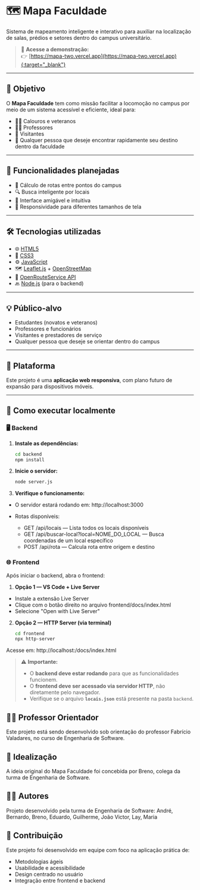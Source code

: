 # 🗺️ Mapa Faculdade

Sistema de mapeamento inteligente e interativo para auxiliar na localização de salas, prédios e setores dentro do campus universitário.

> 🔗 **Acesse a demonstração:**  
> 👉 [https://mapa-two.vercel.app](https://mapa-two.vercel.app){:target="_blank"}

---

## 🎯 Objetivo

O **Mapa Faculdade** tem como missão facilitar a locomoção no campus por meio de um sistema acessível e eficiente, ideal para:

- 🧑‍🎓 Calouros e veteranos  
- 👩‍🏫 Professores  
- 👥 Visitantes  
- 📍 Qualquer pessoa que deseje encontrar rapidamente seu destino dentro da faculdade  

---

## 🚀 Funcionalidades planejadas

- 🧭 Cálculo de rotas entre pontos do campus  
- 🔍 Busca inteligente por locais  
- 🧠 Interface amigável e intuitiva  
- 📱 Responsividade para diferentes tamanhos de tela  

---

## 🛠️ Tecnologias utilizadas

- 🌐 [HTML5](https://developer.mozilla.org/pt-BR/docs/Web/HTML)
- 🎨 [CSS3](https://developer.mozilla.org/pt-BR/docs/Web/CSS)
- ⚙️ [JavaScript](https://developer.mozilla.org/pt-BR/docs/Web/JavaScript)
- 🗺️ [Leaflet.js](https://leafletjs.com/) + [OpenStreetMap](https://www.openstreetmap.org/)
- 🧭 [OpenRouteService API](https://openrouteservice.org/)
- 🔙 [Node.js](https://nodejs.org/) (para o backend)

---

## 💡 Público-alvo

- Estudantes (novatos e veteranos)  
- Professores e funcionários  
- Visitantes e prestadores de serviço  
- Qualquer pessoa que deseje se orientar dentro do campus  

---

## 📱 Plataforma

Este projeto é uma **aplicação web responsiva**, com plano futuro de expansão para dispositivos móveis.

---

## 🔧 Como executar localmente

### 🖥️ Backend

1. **Instale as dependências:**

   ```bash
   cd backend
   npm install
   ```

2. **Inicie o servidor:**

    ```bash
    node server.js
    ```

3. **Verifique o funcionamento:**

- O servidor estará rodando em: http://localhost:3000

- Rotas disponíveis:
    - GET /api/locais — Lista todos os locais disponíveis
    - GET /api/buscar-local?local=NOME_DO_LOCAL — Busca coordenadas de um local específico
    - POST /api/rota — Calcula rota entre origem e destino

### 🌐 Frontend
Após iniciar o backend, abra o frontend:

1. **Opção 1 — VS Code + Live Server**
- Instale a extensão Live Server
- Clique com o botão direito no arquivo frontend/docs/index.html
- Selecione "Open with Live Server"

2. **Opção 2 — HTTP Server (via terminal)**
    
    ```bash
    cd frontend
    npx http-server
    ```

Acesse em: http://localhost:<porta>/docs/index.html
> ⚠️ **Importante:**
>
> - O **backend deve estar rodando** para que as funcionalidades funcionem.  
> - O **frontend deve ser acessado via servidor HTTP**, não diretamente pelo navegador.  
> - Verifique se o arquivo **`locais.json`** está presente na pasta `backend`.

## 👨‍🏫 Professor Orientador
Este projeto está sendo desenvolvido sob orientação do professor Fabrício Valadares, no curso de Engenharia de Software.

## 🧠 Idealização
A ideia original do Mapa Faculdade foi concebida por Breno, colega da turma de Engenharia de Software.

## 👨‍💻 Autores
Projeto desenvolvido pela turma de Engenharia de Software:
André, Bernardo, Breno, Eduardo, Guilherme, João Victor, Lay, Maria

## 🤝 Contribuição
Este projeto foi desenvolvido em equipe com foco na aplicação prática de:

- Metodologias ágeis
- Usabilidade e acessibilidade
- Design centrado no usuário
- Integração entre frontend e backend
